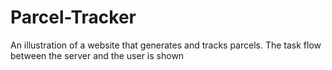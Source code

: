# Parcel-Tracker
An illustration of a website that generates and tracks parcels. The task flow between the server and the user is shown
